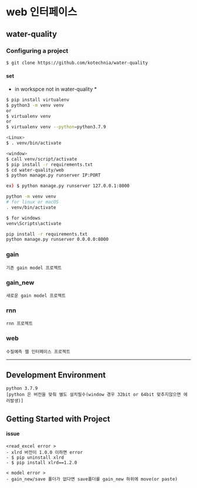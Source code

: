 
# web 인터페이스


## water-quality


### Configuring a project

```bash
$ git clone https://github.com/kotechnia/water-quality
```

#### set

* in workspce not in water-quality *
```bash
$ pip install virtualenv
$ python3 -m venv venv
or
$ virtualenv venv
or
$ virtualenv venv --python=python3.7.9

<Linux>
$ . venv/bin/activate

<window>
$ call venv/script/activate
$ pip install -r requirements.txt
$ cd water-quality/web
$ python manage.py runserver IP:PORT

ex) $ python manage.py runserver 127.0.0.1:8000
```

``` bash
python -m venv venv
# for linux or macOS
. venv/bin/activate

$ for windows
venv\Scripts\activate

pip install -r requirements.txt
python manage.py runserver 0.0.0.0:8000
```

### gain
```
기존 gain model 프로젝트
```

### gain_new
```
새로운 gain model 프로젝트
```

### rnn
```
rnn 프로젝트
```

### web
```
수질예측 웹 인터페이스 프로젝트
```
-------------------------------

## Development Environment

```
python 3.7.9
[python 은 버전을 맞춰 별도 설치필수(window 경우 32bit or 64bit 맞추지않으면 에러발생)]
```
  



## Getting Started with Project




#### issue
```
<read_excel error >
- xlrd 버전이 1.0.0 이하면 error
- $ pip uninstall xlrd
- $ pip install xlrd==1.2.0

< model error >
- gain_new/save 폴더가 없다면 save폴더를 gain_new 하위에 move(or paste)
```